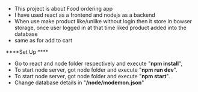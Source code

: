 - This project is about Food ordering app
- I have used react as a frontend and nodejs as a backend
- When use make product like/unlike without login then it store in bowser storage, once user logged in at that time liked product added into the database
- same as for add to cart

****Set Up ****
- Go to react and node folder respectively and execute "**npm install**",
- To start node server, got node folder and execute "**npm run dev**".
-  To start node server, got node folder and execute "**npm start**".
-  Change database details in "**/node/modemon.json**"
